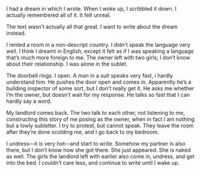 I had a dream in which I wrote. When I woke up, I scribbled it down. I actually
remembered all of it. It felt unreal.

The text wasn’t actually all that great. I want to write about the dream
instead.

I rented a room in a non-descript country. I didn’t speak the language very
well. I think I dreamt in English, except it felt as if I was speaking a
language that’s much more foreign to me. The owner left with two girls; I don’t
know about their relationship. I was alone in the sublet.

The doorbell rings. I open. A man in a suit speaks very fast, i hardly
understand him. He pushes the door open and comes in. Apparently he’s a
building inspector of some sort, but I don’t really get it. He asks me whether
I’m the owner, but doesn’t wait for my response. He talks so fast that I can
hardly say a word.

My landlord comes back. The two talk to each other, not listening to me,
constructing this story of me posing as the owner, when in fact I am nothing
but a lowly subletter. I try to protest, but cannot speak. They leave the room
after they’re done scolding me, and I go back to my bedroom.

I undress—it is very hot—and start to write. Somehow my partner is also there,
but I don’t know how she got there. She just appeared. She is naked as well.
The girls the landlord left with earlier also come in, undress, and get into
the bed. I couldn’t care less, and continue to write until I wake up.
